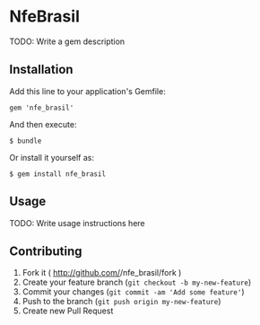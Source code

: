 # NfeBrasil

TODO: Write a gem description

## Installation

Add this line to your application's Gemfile:

    gem 'nfe_brasil'

And then execute:

    $ bundle

Or install it yourself as:

    $ gem install nfe_brasil

## Usage

TODO: Write usage instructions here

## Contributing

1. Fork it ( http://github.com/<my-github-username>/nfe_brasil/fork )
2. Create your feature branch (`git checkout -b my-new-feature`)
3. Commit your changes (`git commit -am 'Add some feature'`)
4. Push to the branch (`git push origin my-new-feature`)
5. Create new Pull Request
